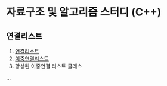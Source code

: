 # 자료구조 및 알고리즘 스터디 (C++)

## 연결리스트
1. [연결리스트](https://lenalog.notion.site/3-01-27-54-fe48d846553043b6890c58b0c7fc5d17)
2. [이중연결리스트](https://www.notion.so/lenalog/3-02-26-37-1912aae67e13457b914198a630edadcf)
3. 향상된 이중연결 리스트 클래스

...
